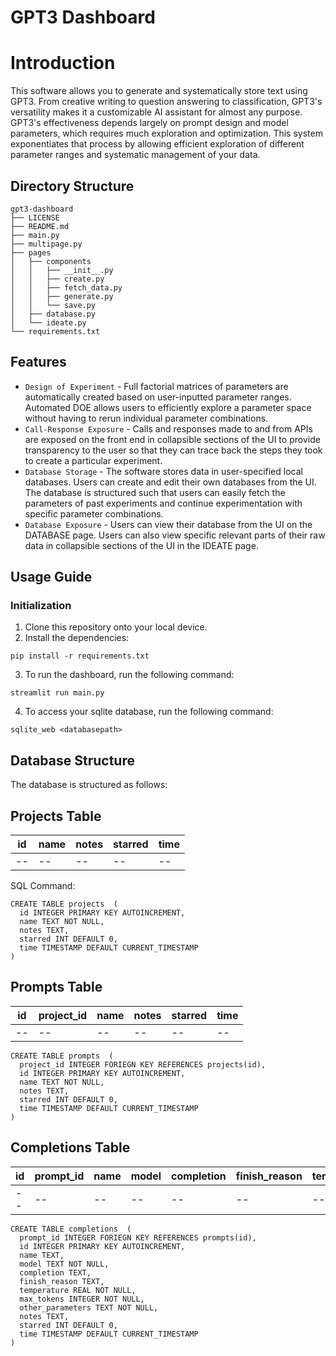 # GPT3 Dashboard

# Introduction

This software allows you to generate and systematically store text using GPT3. From creative writing to question answering to classification, GPT3's versatility makes it a customizable AI assistant for almost any purpose. GPT3's effectiveness depends largely on prompt design and model parameters, which requires much exploration and optimization. This system exponentiates that process by allowing efficient exploration of different parameter ranges and systematic management of your data.

## Directory Structure
```
gpt3-dashboard
├── LICENSE
├── README.md
├── main.py
├── multipage.py
├── pages
│   ├── components
│   │   ├── __init__.py
│   │   ├── create.py
│   │   ├── fetch_data.py
│   │   ├── generate.py
│   │   └── save.py
│   ├── database.py
│   └── ideate.py
└── requirements.txt
```

## Features
* ```Design of Experiment``` - Full factorial matrices of parameters are automatically created based on user-inputted parameter ranges. Automated DOE allows users to efficiently explore a parameter space without having to rerun individual parameter combinations.
* ```Call-Response Exposure``` - Calls and responses made to and from APIs are exposed on the front end in collapsible sections of the UI to provide transparency to the user so that they can trace back the steps they took to create a particular experiment.
* ```Database Storage``` - The software stores data in user-specified local databases. Users can create and edit their own databases from the UI. The database is structured such that users can easily fetch the parameters of past experiments and continue experimentation with specific parameter combinations.
* ```Database Exposure``` - Users can view their database from the UI on the DATABASE page. Users can also view specific relevant parts of their raw data in collapsible sections of the UI in the IDEATE page.

## Usage Guide

### Initialization

1. Clone this repository onto your local device.
2. Install the dependencies:
```
pip install -r requirements.txt
```
3. To run the dashboard, run the following command:
```
streamlit run main.py
```
4. To access your sqlite database, run the following command:
```
sqlite_web <databasepath>
```

## Database Structure

The database is structured as follows:

## Projects Table

| id  | name | notes | starred | time |
| --- | ---- | ----- | ------- | ---- |
| --  | --   | --    | --      | --   | 

SQL Command:
```
CREATE TABLE projects  (
  id INTEGER PRIMARY KEY AUTOINCREMENT,
  name TEXT NOT NULL,
  notes TEXT,
  starred INT DEFAULT 0,
  time TIMESTAMP DEFAULT CURRENT_TIMESTAMP
)
```

## Prompts Table

| id  | project_id | name | notes | starred | time |
| --- | ---------- | ---- | ----- | ------- | ---- |
| --  | --         | --   | --    | --      | --   | 

```
CREATE TABLE prompts  (
  project_id INTEGER FORIEGN KEY REFERENCES projects(id),
  id INTEGER PRIMARY KEY AUTOINCREMENT,
  name TEXT NOT NULL,
  notes TEXT,
  starred INT DEFAULT 0,
  time TIMESTAMP DEFAULT CURRENT_TIMESTAMP
)
```

## Completions Table

| id  | prompt_id | name | model | completion | finish_reason | temperature | max_tokens | other_parameters | notes | starred | time |
| --- | --------- | ---- | ----- | ---------- | ------------- | ----------- | ---------- | ---------------- | ----- | ------- | ---- |
| --  | --        | --   | --    | --         | --            | --          | --         | --               | --    | --      | --   | 


```
CREATE TABLE completions  (
  prompt_id INTEGER FORIEGN KEY REFERENCES prompts(id),
  id INTEGER PRIMARY KEY AUTOINCREMENT,
  name TEXT,
  model TEXT NOT NULL,
  completion TEXT,
  finish_reason TEXT,
  temperature REAL NOT NULL,
  max_tokens INTEGER NOT NULL,
  other_parameters TEXT NOT NULL,
  notes TEXT,
  starred INT DEFAULT 0,
  time TIMESTAMP DEFAULT CURRENT_TIMESTAMP
)
```
